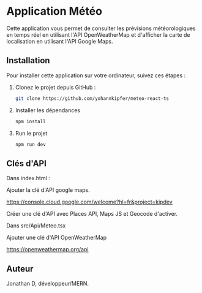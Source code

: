 # Application Météo

Cette application vous permet de consulter les prévisions météorologiques en temps réel en utilisant l'API OpenWeatherMap et d'afficher la carte de localisation en utilisant l'API Google Maps.

## Installation

Pour installer cette application sur votre ordinateur, suivez ces étapes :

1. Clonez le projet depuis GitHub :

   ```bash
   git clone https://github.com/yohannkipfer/meteo-react-ts

2. Installer les dépendances

   ```bash
   npm install

3. Run le projet

   ```bash
   npm run dev
   
## Clés d'API

Dans index.html : 

Ajouter la clé d'API google maps.

https://console.cloud.google.com/welcome?hl=fr&project=kipdev

Créer une clé d'API avec Places API, Maps JS et Geocode d'activer.


Dans src/Api/Meteo.tsx

Ajouter une clé d'API OpenWeatherMap

https://openweathermap.org/api


## Auteur

Jonathan D, développeur/MERN.
